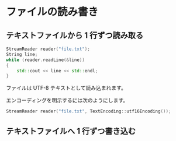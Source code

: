 ファイルの読み書き
==========

テキストファイルから 1 行ずつ読み取る
----------

```cpp
StreamReader reader("file.txt");
String line;
while (reader.readLine(&line))
{
    std::cout << line << std::endl;
}
```

ファイルは UTF-8 テキストとして読み込まれます。

エンコーディングを明示するには次のようにします。

```cpp
StreamReader reader("file.txt", TextEncoding::utf16Encoding());
```


テキストファイルへ 1 行ずつ書き込む
----------

```cpp

```


